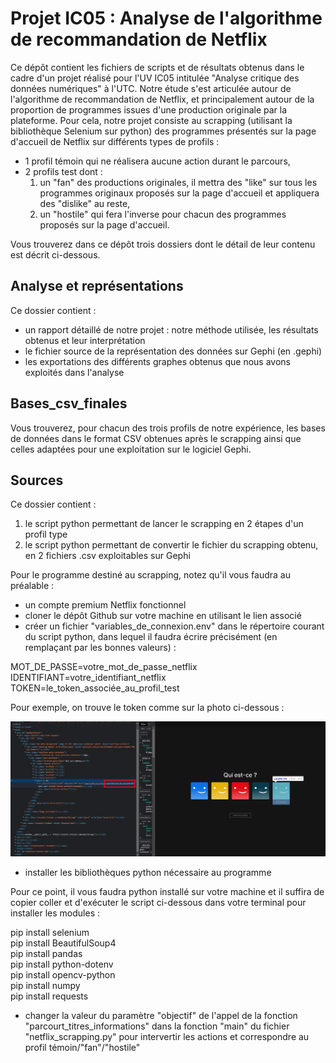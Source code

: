# Projet IC05 : Analyse de l'algorithme de recommandation de Netflix

Ce dépôt contient les fichiers de scripts et de résultats obtenus dans le cadre d'un projet réalisé pour l'UV IC05 intitulée "Analyse critique des données
numériques" à l'UTC.
Notre étude s'est articulée autour de l'algorithme de recommandation  de Netflix, et principalement autour de la proportion de programmes issues d'une production originale par la plateforme. Pour cela, notre projet consiste au scrapping (utilisant la bibliothèque Selenium sur python) des programmes présentés sur la page d'accueil de Netflix sur différents types de profils : 
* 1 profil témoin qui ne réalisera aucune action durant le parcours,
* 2 profils test dont :
    1. un "fan" des productions originales, il mettra des "like" sur tous les programmes originaux proposés sur la page d'accueil et appliquera des "dislike" au reste,
    2. un "hostile" qui fera l'inverse pour chacun des programmes proposés sur la page d'accueil.

Vous trouverez dans ce dépôt trois dossiers dont le détail de leur contenu est décrit ci-dessous.

## Analyse et représentations

Ce dossier contient :
* un rapport détaillé de notre projet : notre méthode utilisée, les résultats obtenus et leur interprétation
* le fichier source de la représentation des données sur Gephi (en .gephi)
* les exportations des différents graphes obtenus que nous avons exploités dans l'analyse

## Bases_csv_finales

Vous trouverez, pour chacun des trois profils de notre expérience, les bases de données dans le format CSV obtenues après le scrapping ainsi que celles adaptées pour une exploitation sur le logiciel Gephi.

## Sources

Ce dossier contient :
1. le script python permettant de lancer le scrapping en 2 étapes d'un profil type
2. le script python permettant de convertir le fichier du scrapping obtenu, en 2 fichiers .csv exploitables sur Gephi

Pour le programme destiné au scrapping, notez qu'il vous faudra au préalable :
* un compte premium Netflix fonctionnel
* cloner le dépôt Github sur votre machine en utilisant le lien associé
* créer un fichier "variables_de_connexion.env" dans le répertoire courant du script python, dans lequel il faudra écrire précisément (en remplaçant par les bonnes valeurs) :

MOT_DE_PASSE=votre_mot_de_passe_netflix<br>
IDENTIFIANT=votre_identifiant_netflix<br>
TOKEN=le_token_associée_au_profil_test<br>

Pour exemple, on trouve le token comme sur la photo ci-dessous : 

![Capture d'écran pour trouver le token d'un profil Netflix](/token_profil_netflix_readme_screenshot.png)

* installer les bibliothèques python nécessaire au programme

Pour ce point, il vous faudra python installé sur votre machine et il suffira de copier coller et d'exécuter le script ci-dessous dans votre terminal pour installer les modules :

pip install selenium<br>
pip install BeautifulSoup4<br>
pip install pandas<br>
pip install python-dotenv<br>
pip install opencv-python<br>
pip install numpy<br>
pip install requests<br>

* changer la valeur du paramètre "objectif" de l'appel de la fonction "parcourt_titres_informations" dans la fonction "main" du fichier "netflix_scrapping.py" pour intervertir les actions et correspondre au profil témoin/"fan"/"hostile"
